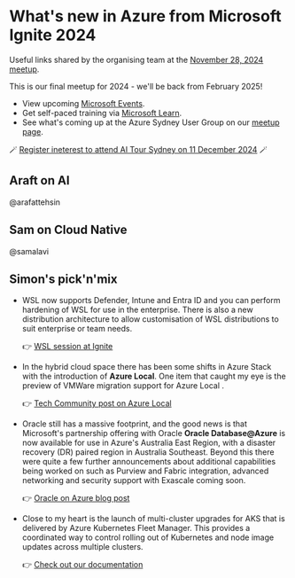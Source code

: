 # What's new in Azure from Microsoft Ignite 2024

Useful links shared by the organising team at the [November 28, 2024 meetup](https://www.meetup.com/azure-sydney-user-group/events/301593975/).

This is our final meetup for 2024 - we'll be back from February 2025!

- View upcoming [Microsoft Events](https://www.microsoft.com/en-us/events/).
- Get self-paced training via [Microsoft Learn](https://learn.microsoft.com/training/).
- See what's coming up at the Azure Sydney User Group on our [meetup page](https://www.meetup.com/azure-sydney-user-group/).

🪄 [Register ineterest to attend AI Tour Sydney on 11 December 2024](https://aitour.microsoft.com/en-US/sydney) 🪄

## Araft on AI

@arafattehsin

## Sam on Cloud Native

@samalavi

## Simon's pick'n'mix

- WSL now supports Defender, Intune and Entra ID and you can perform hardening of WSL for use in the enterprise. There is also a new distribution architecture to allow customisation of WSL distributions to suit enterprise or team needs.

  👉 [WSL session at Ignite](https://ignite.microsoft.com/en-US/sessions/BRK302)

- In the hybrid cloud space there has been some shifts in Azure Stack with the introduction of **Azure Local**. One item that caught my eye is the preview of VMWare migration support for Azure Local .

  👉 [Tech Community post on Azure Local](https://techcommunity.microsoft.com/blog/azurearcblog/introducing-azure-local-cloud-infrastructure-for-distributed-locations-enabled-b/4296017)

- Oracle still has a massive footprint, and the good news is that Microsoft's partnership offering with Oracle **Oracle Database@Azure** is now available for use in Azure's Australia East Region, with a disaster recovery (DR) paired region in Australia Southeast. Beyond this there were quite a few further announcements about additional capabilities being worked on such as Purview and Fabric integration, advanced networking and security support with Exascale coming soon.

  👉 [Oracle on Azure blog post](https://techcommunity.microsoft.com/blog/oracleonazureblog/microsoft-and-oracle-enhance-oracle-databaseazure-integrations-for-data-governan/4298673)


- Close to my heart is the launch of multi-cluster upgrades for AKS that is delivered by Azure Kubernetes Fleet Manager. This provides a coordinated way to control rolling out of Kubernetes and node image updates across multiple clusters.

  👉 [Check out our documentation](https://learn.microsoft.com/azure/kubernetes-fleet/update-automation?tabs=azure-portal)